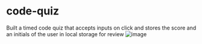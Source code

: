 # code-quiz

Built a timed code quiz that accepts inputs on click and stores the score and an initials of the user in local storage for review
![image](https://user-images.githubusercontent.com/102333319/176803656-82a0f174-f9e3-47d0-9ce8-c4de884e8438.png)
